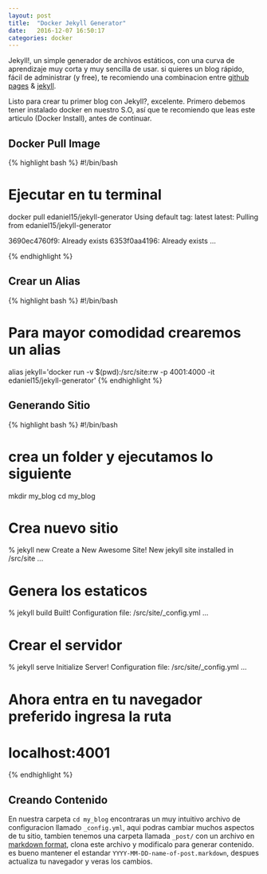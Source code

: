 ```yaml
---
layout: post
title:  "Docker Jekyll Generator"
date:   2016-12-07 16:50:17
categories: docker
---
```


Jekyll!, un simple generador de archivos estáticos, con una curva de aprendizaje muy corta y muy sencilla de usar. si quieres un blog rápido, fácil de administrar (y free), te recomiendo una combinacion entre [github pages](https://help.github.com/articles/setting-up-your-github-pages-site-locally-with-jekyll/) & [jekyll](https://jekyllrb.com).

Listo para crear tu primer blog con Jekyll?, excelente. Primero debemos tener instalado docker en nuestro S.O, así que te recomiendo que leas este articulo (Docker Install), antes de continuar.

## Docker Pull Image

{% highlight bash %}
#!/bin/bash

# Ejecutar en tu terminal
docker pull edaniel15/jekyll-generator
Using default tag: latest
latest: Pulling from edaniel15/jekyll-generator

3690ec4760f9: Already exists
6353f0aa4196: Already exists ...  

{% endhighlight %}


## Crear un Alias
{% highlight bash %}
#!/bin/bash

# Para mayor comodidad crearemos un alias
alias jekyll='docker run -v $(pwd):/src/site:rw -p 4001:4000 -it edaniel15/jekyll-generator'
{% endhighlight %}

## Generando Sitio

{% highlight bash %}
#!/bin/bash

# crea un folder y ejecutamos lo siguiente
mkdir my_blog
cd my_blog

# Crea nuevo sitio
% jekyll new
Create a New Awesome Site!
New jekyll site installed in /src/site ...

# Genera los estaticos
% jekyll build
Built!
Configuration file: /src/site/_config.yml ...

# Crear el servidor
% jekyll serve
Initialize Server!
Configuration file: /src/site/_config.yml ...

# Ahora entra en tu navegador preferido ingresa la ruta
# localhost:4001

{% endhighlight %}

## Creando Contenido
En nuestra carpeta `cd my_blog` encontraras un muy intuitivo archivo de
configuracion llamado `_config.yml`, aqui podras cambiar muchos aspectos
de tu sitio, tambien tenemos una carpeta llamada `_post/` con un archivo
en [markdown format](https://github.com/adam-p/markdown-here/wiki/Markdown-Cheatsheet),
clona este archivo y modificalo para generar contenido. es bueno mantener
el estandar `YYYY-MM-DD-name-of-post.markdown`, despues actualiza tu navegador
y veras los cambios.
